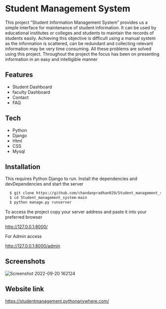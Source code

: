 
# Student Management System

This project “Student Information Management System” provides us a simple interface for maintenance of student information. It can be used by educational institutes or colleges and students to maintain the records of students easily. Achieving this objective is difficult using a manual system as the information is scattered, can be redundant and collecting relevant information may be very time consuming. All these problems are solved using this project. Throughout the project the focus has been on presenting information in an easy and intelligible manner


## Features

- Student Dashboard
- faculty Dashboard
- Contact
- FAQ




## Tech 

- Python
- Django
- Html
- CSS
- Mysql




## Installation

This requires Python Django to run. Install the dependencies and devDependencies and start the server

```bash
  $ git clone https://github.com/chandanpradhan029/Student_management_system.git
  $ cd Student_management_system-main
  $ python manage.py runserver
```
    


To access the project copy your server address and paste it into your preferred browser

http://127.0.0.1:8000/

For Admin access

http://127.0.0.1:8000/admin


## Screenshots
![Screenshot 2022-09-20 162124](https://user-images.githubusercontent.com/60406606/191239740-de073b46-2ba4-42d3-a6a5-e90b545955dc.png)



## Website link
https://studentmanagement.pythonanywhere.com/

